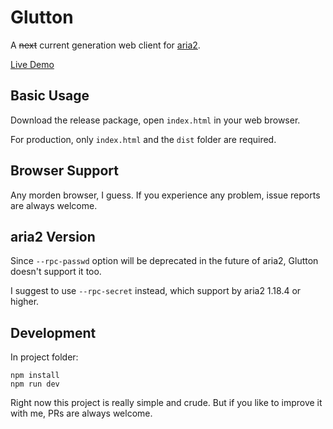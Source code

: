 # Glutton

A ~~next~~ current generation web client for [aria2](http://aria2.github.io/).

[Live Demo](http://nemoalex.github.io/glutton/)

## Basic Usage

Download the release package, open `index.html` in your web browser.

For production, only `index.html` and the `dist` folder are required.

## Browser Support

Any morden browser, I guess. If you experience any problem, issue reports are always welcome.

## aria2 Version

Since `--rpc-passwd` option will be deprecated in the future of aria2, Glutton doesn't support it too.

I suggest to use `--rpc-secret` instead, which support by aria2 1.18.4 or higher.

## Development

In project folder:

```
npm install
npm run dev
```

Right now this project is really simple and crude. But if you like to improve it with me, PRs are always welcome.
